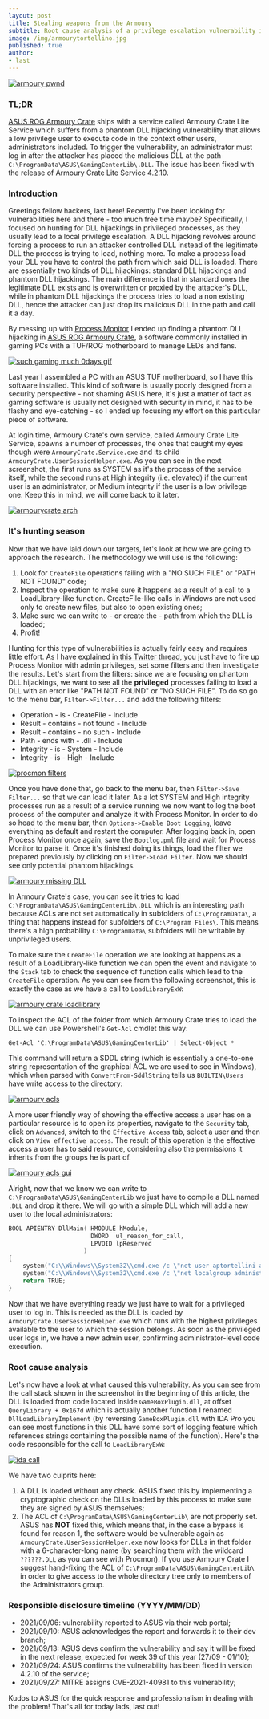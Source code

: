 ```yaml
---
layout: post
title: Stealing weapons from the Armoury	
subtitle: Root cause analysis of a privilege escalation vulnerability in ASUS ROG Armoury Crate Lite Service v4.2.8 (CVE-2021-40981)
image: /img/armourytortellino.jpg
published: true
author:
- last
---
```

[![armoury pwnd]({{site.baseurl}}/img/armourytortellino.jpg)]({{site.baseurl}}/img/armourytortellino.jpg)
### TL;DR
[ASUS ROG Armoury Crate](https://rog.asus.com/us/armoury-crate/) ships with a service called Armoury Crate Lite Service which suffers from a phantom DLL hijacking vulnerability that allows a low privilege user to execute code in the context other users, administrators included. To trigger the vulnerability, an administrator must log in after the attacker has placed the malicious DLL at the path `C:\ProgramData\ASUS\GamingCenterLib\.DLL`. The issue has been fixed with the release of Armoury Crate Lite Service 4.2.10.

### Introduction
Greetings fellow hackers, last here! Recently I've been looking for vulnerabilities here and there - too much free time maybe? Specifically, I focused on hunting for DLL hijackings in privileged processes, as they usually lead to a local privilege escalation. A DLL hijacking revolves around forcing a process to run an attacker controlled DLL instead of the legitimate DLL the process is trying to load, nothing more. To make a process load your DLL you have to control the path from which said DLL is loaded. There are essentially two kinds of DLL hijackings: standard DLL hijackings and phantom DLL hijackings. The main difference is that in standard ones the legitimate DLL exists and is overwritten or proxied by the attacker's DLL, while in phantom DLL hijackings the process tries to load a non existing DLL, hence the attacker can just drop its malicious DLL in the path and call it a day.

By messing up with [Process Monitor](https://docs.microsoft.com/en-us/sysinternals/downloads/procmon) I ended up finding a phantom DLL hijacking in [ASUS ROG Armoury Crate](https://rog.asus.com/us/armoury-crate/), a software commonly installed in gaming PCs with a TUF/ROG motherboard to manage LEDs and fans.

[![such gaming much 0days gif]({{site.baseurl}}/img/armourycratememe.gif)]({{site.baseurl}}/img/armourycratememe.gif)

Last year I assembled a PC with an ASUS TUF motherboard, so I have this software installed. This kind of software is usually poorly designed from a security perspective - not shaming ASUS here, it's just a matter of fact as gaming software is usually not designed with security in mind, it has to be flashy and eye-catching - so I ended up focusing my effort on this particular piece of software.

At login time, Armoury Crate's own service, called Armoury Crate Lite Service, spawns a number of processes, the ones that caught my eyes though were `ArmouryCrate.Service.exe` and its child `ArmouryCrate.UserSessionHelper.exe`. As you can see in the next screenshot, the first runs as SYSTEM as it's the process of the service itself, while the second runs at High integrity (i.e. elevated) if the current user is an administrator, or Medium integrity if the user is a low privilege one. Keep this in mind, we will come back to it later.

[![armourycrate arch]({{site.baseurl}}/img/armouryservice0.png)]({{site.baseurl}}/img/armouryservice0.png)

### It's hunting season
Now that we have laid down our targets, let's look at how we are going to approach the research. The methodology we will use is the following:
1. Look for `CreateFile` operations failing with a "NO SUCH FILE" or "PATH NOT FOUND" code;
2. Inspect the operation to make sure it happens as a result of a call to a LoadLibrary-like function. CreateFile-like calls in Windows are not used only to create new files, but also to open existing ones;
3. Make sure we can write to - or create the - path from which the DLL is loaded;
4. Profit!

Hunting for this type of vulnerabilities is actually fairly easy and requires little effort. As I have explained in [this Twitter thread](https://twitter.com/last0x00/status/1435160730035183616), you just have to fire up Process Monitor with admin privileges, set some filters and then investigate the results. Let's start from the filters: since we are focusing on phantom DLL hijackings, we want to see all the __privileged__ processes failing to load a DLL with an error like "PATH NOT FOUND" or "NO SUCH FILE". To do so go to the menu bar, `Filter->Filter...` and add the following filters:
- Operation - is - CreateFile - Include
- Result - contains - not found - Include
- Result - contains - no such - Include
- Path - ends with - .dll - Include
- Integrity - is - System - Include
- Integrity - is - High - Include

[![procmon filters]({{site.baseurl}}/img/procmonfilter0.png)]({{site.baseurl}}/img/procmonfilter0.png)

Once you have done that, go back to the menu bar, then `Filter->Save Filter...` so that we can load it later. As a lot SYSTEM and High integrity processes run as a result of a service running we now want to log the boot process of the computer and analyze it with Process Monitor. In order to do so head to the menu bar, then `Options->Enable Boot Logging`, leave everything as default and restart the computer. After logging back in, open Process Monitor once again, save the `Bootlog.pml` file and wait for Process Monitor to parse it. Once it's finished doing its things, load the filter we prepared previously by clicking on `Filter->Load Filter`. Now we should see only potential phantom hijackings. 

[![armoury missing DLL]({{site.baseurl}}/img/armourymissingdll.png)]({{site.baseurl}}/img/armourymissingdll.png)

In Armoury Crate's case, you can see it tries to load `C:\ProgramData\ASUS\GamingCenterLib\.DLL` which is an interesting path because ACLs are not set automatically in subfolders of `C:\ProgramData\`, a thing that happens instead for subfolders of `C:\Program Files\`. This means there's a high probability `C:\ProgramData\` subfolders will be writable by unprivileged users.

To make sure the `CreateFile` operation we are looking at happens as a result of a LoadLibrary-like function we can open the event and navigate to the `Stack` tab to check the sequence of function calls which lead to the `CreateFile` operation. As you can see from the following screenshot, this is exactly the case as we have a call to `LoadLibraryExW`:

[![armoury crate loadlibrary]({{site.baseurl}}/img/loadlibrary.png)]({{site.baseurl}}/img/loadlibrary.png)

To inspect the ACL of the folder from which Armoury Crate tries to load the DLL we can use Powershell's `Get-Acl` cmdlet this way:
```
Get-Acl 'C:\ProgramData\ASUS\GamingCenterLib' | Select-Object *
```

This command will return a SDDL string (which is essentially a one-to-one string representation of the graphical ACL we are used to see in Windows), which when parsed with `ConvertFrom-SddlString` tells us `BUILTIN\Users` have write access to the directory:

[![armoury acls]({{site.baseurl}}/img/acl0.png)]({{site.baseurl}}/img/acl0.png)

A more user friendly way of showing the effective access a user has on a particular resource is to open its properties, navigate to the `Security` tab, click on `Advanced`, switch to the `Effective Access` tab, select a user and then click on `View effective access`. The result of this operation is the effective access a user has to said resource, considering also the permissions it inherits from the groups he is part of.

[![armoury acls gui]({{site.baseurl}}/img/acl.png)]({{site.baseurl}}/img/acl.png)

Alright, now that we know we can write to `C:\ProgramData\ASUS\GamingCenterLib` we just have to compile a DLL named `.DLL` and drop it there. We will go with a simple DLL which will add a new user to the local administrators:
```c++
BOOL APIENTRY DllMain( HMODULE hModule,
                       DWORD  ul_reason_for_call,
                       LPVOID lpReserved
                     )
{
    system("C:\\Windows\\System32\\cmd.exe /c \"net user aptortellini aptortellini /add\"");
    system("C:\\Windows\\System32\\cmd.exe /c \"net localgroup administrators aptortellini /add\"");
    return TRUE;
}
```

Now that we have everything ready we just have to wait for a privileged user to log in. This is needed as the DLL is loaded by `ArmouryCrate.UserSessionHelper.exe` which runs with the highest privileges available to the user to which the session belongs. As soon as the privileged user logs in, we have a new admin user, confirming administrator-level code execution.

### Root cause analysis
Let's now have a look at what caused this vulnerability. As you can see from the call stack shown in the screenshot in the beginning of this article, the DLL is loaded from code located inside `GameBoxPlugin.dll`, at offset `QueryLibrary + 0x167d` which is actually another function I renamed `DllLoadLibraryImplement` (by reversing `GameBoxPlugin.dll` with IDA Pro you can see most functions in this DLL have some sort of logging feature which references strings containing the possible name of the function). Here's the code responsible for the call to `LoadLibraryExW`:

[![ida call]({{site.baseurl}}/img/idaloadlibrary.png)]({{site.baseurl}}/img/idaloadlibrary.png)

We have two culprits here:
1. A DLL is loaded without any check. ASUS fixed this by implementing a cryptographic check on the DLLs loaded by this process to make sure they are signed by ASUS themselves;
2. The ACL of `C:\ProgramData\ASUS\GamingCenterLib\` are not properly set. ASUS has __NOT__ fixed this, which means that, in the case a bypass is found for reason 1, the software would be vulnerable again as `ArmouryCrate.UserSessionHelper.exe` now looks for DLLs in that folder with a 6-character-long name (by searching them with the wildcard `??????.DLL` as you can see with Procmon). If you use Armoury Crate I suggest hand-fixing the ACL of `C:\ProgramData\ASUS\GamingCenterLib\` in order to give access to the whole directory tree only to members of the Administrators group.

### Responsible disclosure timeline (YYYY/MM/DD)
- 2021/09/06: vulnerability reported to ASUS via their web portal;
- 2021/09/10: ASUS acknowledges the report and forwards it to their dev branch;
- 2021/09/13: ASUS devs confirm the vulnerability and say it will be fixed in the next release, expected for week 39 of this year (27/09 - 01/10);
- 2021/09/24: ASUS confirms the vulnerability has been fixed in version 4.2.10 of the service;
- 2021/09/27: MITRE assigns CVE-2021-40981 to this vulnerability;

Kudos to ASUS for the quick response and professionalism in dealing with the problem! That's all for today lads, last out!
